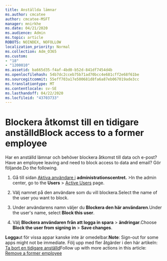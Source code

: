 ```yaml
---
title: Anställda lämnar
ms.author: cmcatee
author: cmcatee-MSFT
manager: mnirkhe
ms.date: 04/21/2020
ms.audience: Admin
ms.topic: article
ROBOTS: NOINDEX, NOFOLLOW
localization_priority: Normal
ms.collection: Adm_O365
ms.custom:
- "18"
- "1200010"
ms.assetid: ba665d35-f4af-4bd0-b52d-841df7454d4b
ms.openlocfilehash: 54b7dc2cceb75b71ad70bcc4e681cff2e68f61be
ms.sourcegitcommit: 55eff703a17e500681d8fa6a87eb067019ade3cc
ms.translationtype: MT
ms.contentlocale: sv-SE
ms.lasthandoff: 04/22/2020
ms.locfileid: "43703733"
---
```

# <a name="block-access-to-a-former-employee"></a><span data-ttu-id="d8f9b-102">Blockera åtkomst till en tidigare anställd</span><span class="sxs-lookup"><span data-stu-id="d8f9b-102">Block access to a former employee</span></span>

<span data-ttu-id="d8f9b-103">Har en anställd lämnar och behöver blockera åtkomst till data och e-post?</span><span class="sxs-lookup"><span data-stu-id="d8f9b-103">Have an employee leaving and need to block access to data and email?</span></span> <span data-ttu-id="d8f9b-104">Gör följande.</span><span class="sxs-lookup"><span data-stu-id="d8f9b-104">Do the following.</span></span>
  
1. <span data-ttu-id="d8f9b-105">Gå till sidan [Aktiva användare i](https://go.microsoft.com/fwlink/p/?linkid=834822) **administrationscentret.** \></span><span class="sxs-lookup"><span data-stu-id="d8f9b-105">In the admin center, go to the **Users** \> [Active Users](https://go.microsoft.com/fwlink/p/?linkid=834822) page.</span></span>

2. <span data-ttu-id="d8f9b-106">Välj namnet på den användare som du vill blockera.</span><span class="sxs-lookup"><span data-stu-id="d8f9b-106">Select the name of the user you want to block.</span></span>

3. <span data-ttu-id="d8f9b-107">Under användarens namn väljer du **Blockera den här användaren**.</span><span class="sxs-lookup"><span data-stu-id="d8f9b-107">Under the user's name, select **Block this user**.</span></span>

4. <span data-ttu-id="d8f9b-108">Välj **Blockera användaren från att logga in spara** \> **ändringar**.</span><span class="sxs-lookup"><span data-stu-id="d8f9b-108">Choose **Block the user from signing in** \> **Save changes**.</span></span>

<span data-ttu-id="d8f9b-109">**Logga**ut för vissa appar kanske inte är omedelbar.</span><span class="sxs-lookup"><span data-stu-id="d8f9b-109">**Note**: Sign-out for some apps might not be immediate.</span></span> <span data-ttu-id="d8f9b-110">Följ upp med fler åtgärder i den här artikeln: [Ta bort en tidigare anställd](https://docs.microsoft.com/office365/admin/add-users/remove-former-employee)</span><span class="sxs-lookup"><span data-stu-id="d8f9b-110">Follow up with more actions in this article: [Remove a former employee](https://docs.microsoft.com/office365/admin/add-users/remove-former-employee)</span></span>